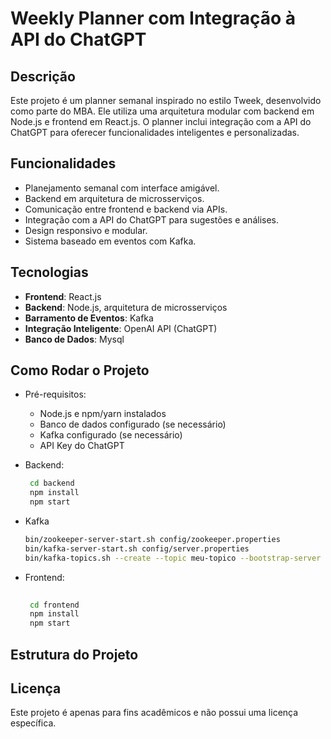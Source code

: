 # Weekly Planner com Integração à API do ChatGPT

## Descrição
Este projeto é um planner semanal inspirado no estilo Tweek, desenvolvido como parte do MBA. Ele utiliza uma arquitetura modular com backend em Node.js e frontend em React.js. O planner inclui integração com a API do ChatGPT para oferecer funcionalidades inteligentes e personalizadas.

## Funcionalidades
- Planejamento semanal com interface amigável.
- Backend em arquitetura de microsserviços.
- Comunicação entre frontend e backend via APIs.
- Integração com a API do ChatGPT para sugestões e análises.
- Design responsivo e modular.
- Sistema baseado em eventos com Kafka.

## Tecnologias
- **Frontend**: React.js
- **Backend**: Node.js, arquitetura de microsserviços
- **Barramento de Eventos**: Kafka
- **Integração Inteligente**: OpenAI API (ChatGPT)
- **Banco de Dados**: Mysql

## Como Rodar o Projeto

- Pré-requisitos:
  * Node.js e npm/yarn instalados
  * Banco de dados configurado (se necessário)
  * Kafka configurado (se necessário)
  * API Key do ChatGPT
 
- Backend:
  ``` bash
   cd backend
   npm install
   npm start
  
  ```
  
- Kafka
  ``` bash
  bin/zookeeper-server-start.sh config/zookeeper.properties
  bin/kafka-server-start.sh config/server.properties
  bin/kafka-topics.sh --create --topic meu-topico --bootstrap-server localhost:9092 --partitions 1 --replication-factor 1

  ```
- Frontend:
  ``` bash
    
   cd frontend
   npm install
   npm start

  ```

## Estrutura do Projeto
 

## Licença
Este projeto é apenas para fins acadêmicos e não possui uma licença específica.


  



